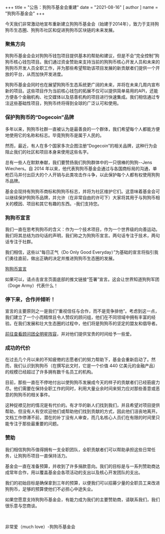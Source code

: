 +++
title = "公告：狗狗币基金会重建"
date = "2021-08-16"
[ author ]
  name = "狗狗币基金会"
+++

今天我们非常激动地宣布重新建立狗狗币基金会（始建于2014年），致力于支持狗狗币生态圈、狗狗币社区和促进狗狗币区块链的未来发展。

### 聚焦方向

狗狗币基金会会对狗狗币钱包项目提供基本的帮助和建议，但是不会“完全控制”狗狗币核心钱包项目。我们通过资金赞助来支持当前的狗狗币核心开发人员和未来的狗狗币开发人员全职工作，并为那些希望帮助该项目发展的新贡献者们提供一个开放的平台，从而加快开发进度。

狗狗币基金会同时也在展望狗狗币生态系统更广阔的未来，并将在未来几周内宣布新的项目。这些项目作为当前核心钱包的拓展不仅可以提供简单易用的API，还能方便各个金融机构、社交媒体以及慈善机构的项目进行快速集成。我们相信通过专注这些基础性项目，狗狗币终将得到全球的广泛认可和使用。

### 保护狗狗币的“Dogecoin”品牌

多年以来，狗狗币社群一直被认为是最善良的一个群体，我们希望每个人都能方便地使用它的名称和标志。毕竟狗狗币是属于人民的。

然而，最近，有人在多个国家多次企图注册“Dogecoin”的相关品牌，这种行为会阻止我们的社区和项目本身来使用这些名字。

总有一些人在默默奉献，我们要赞扬我们狗狗群体中的一只很棒的狗狗--Jens Wiechers。自 2014 年以来，他代表狗狗币基金会通过与各国商标局的沟通，单枪匹马并付出巨大的个人开销与此类攻击作斗争，以此保护每个人都有权使用狗狗币品牌。

基金会现持有狗狗币商标和狗狗币标志，并将为社区维护它们。这意味着基金会可以继续保护狗狗币品牌，并允许（在非常自由的许可下）大家将其用于与狗狗币相关的模因、项目和其它有趣的东西。-我们支持您。

### 狗狗币宣言

我们一直在思考狗狗币的含义：作为一个技术项目，作为一个世界级的向善运动。我们将其总结为四句话的声明，我们称之为狗狗币宣言。两句话专注于技术，两句话专注于社群。

我们相信，这些以“每日正气（Do Only Good Everyday）”为基础的宣言将指引我们勇往直前，做出正确的决定并推进狗狗币生态圈的发展。

[狗狗币宣言](/zh-cn/manifesto)

如果可以，请点击宣言页面底部的推文链接“签署”宣言。这会让世界知道狗狗军团（Doge Army）代表什么！

### 停下来，合作并倾听！

宣言的主要原则之一是我们“重视信任与合作，而不是竞争排他”。考虑到这一点，我们建立了一个小而精悍且令人赞叹的顾问组，他们在不同领域中拥有丰富的经验。在我们发展和壮大生态圈的过程中，他们将是狗狗币的坚定的盟友和倡导者。

[前往查看顾问团全明星阵容](/zh-cn/about)，并对他们提供宝贵的时间给予一些爱。

### 成功的代价

在过去几个月以来的不知疲倦的志愿者们的努力帮助下，基金会重新启动了。然而，我们认识到狗狗币（在撰写此文时，它是一个价值 440 亿美元的金融产品）的规模已经超过了许多拥有数千名员工的机构。

目前，那些一直在不停地付出以使狗狗币发展成今天的样子的贡献者们已经筋疲力尽。他们需要在保持全职工作的同时，利用大量业余时间来努力应对那些善意或恶意的狗狗币的相关事件。

这种捉襟见肘的情况是有代价的。有才华的新人们找到我们，并且希望对项目提供帮助，但没有人有空欢迎他们或帮助他们找到贡献的方式，因此他们沮丧地离开。文档工作停滞不前，潜在的补丁没有人审查，而几名核心人员们在有限的时间里只能专注于那些最重要的问题。

### 赞助

我们相信狗狗币值得拥有一支全职团队，全职贡献者们可以帮助承担这些日常任务，让狗狗币项目一直保持活力。

基金会一直在准备预算，并收到了许多捐款意向。我们的目标是与一系列赞助商达成常年合作，用以覆盖基金会各项活动的支出以及核心开发团队的支出。

我们的初始目标是确保拿到三年的预算，以便我们可以招募少量的全职员工来改进狗狗币，足够的预算使他们不必担心中途失业。

如果您愿意支持狗狗币基金会，有能力成为我们的主要赞助商，请联系我们，我们很乐意与您商谈。

</br></br>
非常爱（much love）-狗狗币基金会
</br></br>
